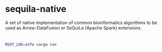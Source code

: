 # sequila-native
A set of native implementation of common bioinformatics algorithms to be used as Arrow-DataFusion or SeQuiLa (Apache Spark) extensions.

#
```bash
RUST_LOG=info cargo run 
```